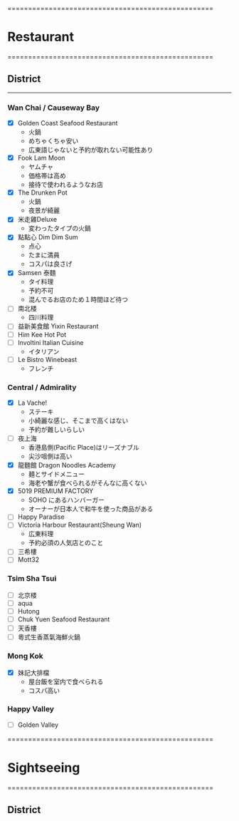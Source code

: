 ==================================================  
# Restaurant
==================================================  
## District
--------------------------------------------------
### Wan Chai / Causeway Bay
+ [x] Golden Coast Seafood Restaurant
  - 火鍋
  - めちゃくちゃ安い
  - 広東語じゃないと予約が取れない可能性あり
+ [x] Fook Lam Moon
  - ヤムチャ
  - 価格帯は高め
  - 接待で使われるようなお店
+ [x] The Drunken Pot
  - 火鍋
  - 夜景が綺麗
+ [x] 米走雞Deluxe
  - 変わったタイプの火鍋
+ [x] 點點心 Dim Dim Sum
  - 点心
  - たまに満員
  - コスパは良さげ
+ [x] Samsen 泰麵
  - タイ料理
  - 予約不可
  - 混んでるお店のため１時間ほど待つ
+ [ ] 南北楼
  - 四川料理
+ [ ] 益新美食館 Yixin Restaurant
+ [ ] Him Kee Hot Pot
+ [ ] Involtini Italian Cuisine
  - イタリアン
+ [ ] Le Bistro Winebeast
  - フレンチ

### Central / Admirality
+ [x] La Vache!
  - ステーキ
  - 小綺麗な感じ、そこまで高くはない
  - 予約が難しいらしい
+ [ ] 夜上海
  - 香港島側(Pacific Place)はリーズナブル
  - 尖沙咀側は高い
+ [x] 龍麵館 Dragon Noodles Academy
  - 麺とサイドメニュー
  - 海老や蟹が食べられるがそんなに高くない
+ [x] 5019 PREMIUM FACTORY
  - SOHO にあるハンバーガー
  - オーナーが日本人で和牛を使った商品がある
+ [ ] Happy Paradise
+ [ ] Victoria Harbour Restaurant(Sheung Wan)
  - 広東料理
  - 予約必須の人気店とのこと
+ [ ] 三希樓
+ [ ] Mott32

### Tsim Sha Tsui
+ [ ] 北京楼
+ [ ] aqua
+ [ ] Hutong
+ [ ] Chuk Yuen Seafood Restaurant
+ [ ] 天香樓
+ [ ] 粵式生香蒸氣海鮮火鍋

### Mong Kok
+ [x] 妹記大排檔
  - 屋台飯を室内で食べられる
  - コスパ高い

### Happy Valley
+ [ ] Golden Valley

==================================================  
# Sightseeing
==================================================  
## District

